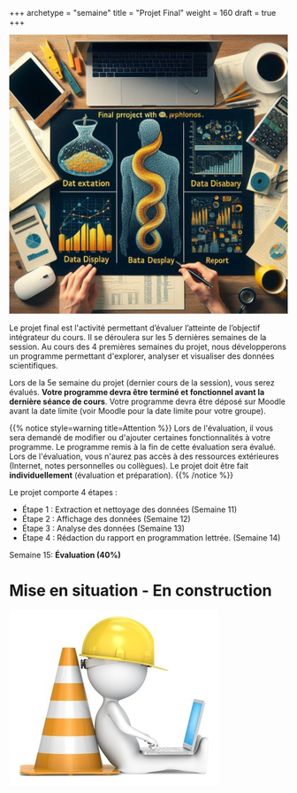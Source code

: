 +++
archetype = "semaine"
title = "Projet Final"
weight = 160
draft = true
+++

![Projet final](./projet-final.jpeg?width=25vw)


Le projet final est l'activité permettant d’évaluer l’atteinte de l’objectif intégrateur du cours.
Il se déroulera sur les 5 dernières semaines de la session.
Au cours des 4 premières semaines du projet, nous développerons un programme permettant d'explorer, analyser et visualiser des données scientifiques.

Lors de la 5e semaine du projet (dernier cours de la session), vous serez évalués.
**Votre programme devra être terminé et fonctionnel avant la dernière séance de cours**.
Votre programme devra être déposé sur Moodle avant la date limite (voir Moodle pour la date limite pour votre groupe).

{{% notice style=warning title=Attention %}}
Lors de l'évaluation, il vous sera demandé de modifier ou d'ajouter certaines fonctionnalités à votre programme.
Le programme remis à la fin de cette évaluation sera évalué.
Lors de l'évaluation, vous n'aurez pas accès à des ressources extérieures (Internet, notes personnelles ou collègues).
Le projet doit être fait **individuellement** (évaluation et préparation).
{{% /notice %}}

Le projet comporte 4 étapes :
- Étape 1 : Extraction et nettoyage des données (Semaine 11)
- Étape 2 : Affichage des données (Semaine 12)
- Étape 3 : Analyse des données (Semaine 13)
- Étape 4 : Rédaction du rapport en programmation lettrée. (Semaine 14)

Semaine 15: **Évaluation (40%)**

# Mise en situation - En construction

![En construction](./construction.jpg?width=25vw)